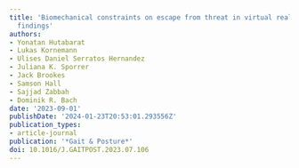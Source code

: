 ```yaml
---
title: 'Biomechanical constraints on escape from threat in virtual reality: Preliminary
  findings'
authors:
- Yonatan Hutabarat
- Lukas Kornemann
- Ulises Daniel Serratos Hernandez
- Juliana K. Sporrer
- Jack Brookes
- Samson Hall
- Sajjad Zabbah
- Dominik R. Bach
date: '2023-09-01'
publishDate: '2024-01-23T20:53:01.293556Z'
publication_types:
- article-journal
publication: '*Gait & Posture*'
doi: 10.1016/J.GAITPOST.2023.07.106
---
```

